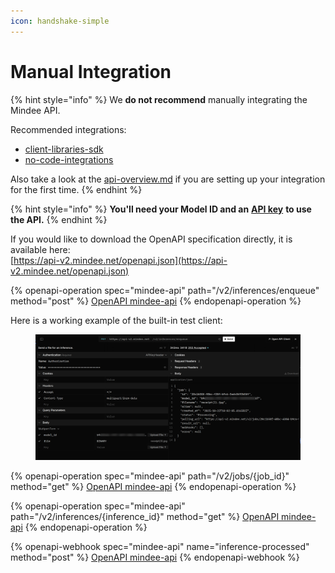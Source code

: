 ```yaml
---
icon: handshake-simple
---
```


# Manual Integration

{% hint style="info" %}
We **do not recommend** manually integrating the Mindee API.

Recommended integrations:

* [client-libraries-sdk](client-libraries-sdk/ "mention")
* [no-code-integrations](no-code-integrations/ "mention")

Also take a look at the [api-overview.md](api-overview.md "mention") if you are setting up your integration for the first time.
{% endhint %}

{% hint style="info" %}
**You'll need your Model ID and an** [**API key**](api-keys.md) **to use the API.**
{% endhint %}



If you would like to download the OpenAPI specification directly, it is available here:\
[https://api-v2.mindee.net/openapi.json](https://api-v2.mindee.net/openapi.json)

{% openapi-operation spec="mindee-api" path="/v2/inferences/enqueue" method="post" %}
[OpenAPI mindee-api](https://api-v2.mindee.net/openapi.json)
{% endopenapi-operation %}

Here is a working example of the built-in test client:

<figure><img src="../.gitbook/assets/api-example_post-inference.png" alt=""><figcaption></figcaption></figure>

{% openapi-operation spec="mindee-api" path="/v2/jobs/{job_id}" method="get" %}
[OpenAPI mindee-api](https://api-v2.mindee.net/openapi.json)
{% endopenapi-operation %}

{% openapi-operation spec="mindee-api" path="/v2/inferences/{inference_id}" method="get" %}
[OpenAPI mindee-api](https://api-v2.mindee.net/openapi.json)
{% endopenapi-operation %}

{% openapi-webhook spec="mindee-api" name="inference-processed" method="post" %}
[OpenAPI mindee-api](https://api-v2.mindee.net/openapi.json)
{% endopenapi-webhook %}
